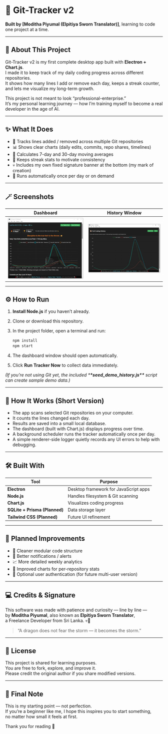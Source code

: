 # 🧭 Git-Tracker v2

**Built by [Moditha Piyumal (Elpitiya Sworn Translator)]**, learning to code one project at a time.

---

## 🌱 About This Project

Git-Tracker v2 is my first complete desktop app built with **Electron + Chart.js**.\
I made it to keep track of my daily coding progress across different repositories.\
It shows how many lines I add or remove each day, keeps a streak counter, and lets me visualize my long-term growth.

This project is not meant to look “professional-enterprise.”\
It’s my personal learning journey — how I’m training myself to become a real developer in the age of AI.

---

## ✨ What It Does

- 🔄 Tracks lines added / removed across multiple Git repositories
- 📊 Shows clear charts (daily edits, commits, repo shares, timelines)
- 🧮 Calculates 7-day and 30-day moving averages
- 🔔 Keeps streak stats to motivate consistency
- 💀 Includes my own fixed signature banner at the bottom (my mark of creation)
- 💾 Runs automatically once per day or on demand

---

## 🪄 Screenshots

| Dashboard                                                   | History Window                                                        |
| ----------------------------------------------------------- | --------------------------------------------------------------------- |
| ![Dashboard](screenshots/Git-Tracker-Dashboard-Capture.JPG) | ![History Window](screenshots/Git-Tracker-History-Window-Capture.JPG) |

---

## ⚙️ How to Run

1. **Install Node.js** if you haven’t already.

2. Clone or download this repository.

3. In the project folder, open a terminal and run:

   ```bash
   npm install
   npm start
   ```

4. The dashboard window should open automatically.

5. Click **Run Tracker Now** to collect data immediately.

_(If you’re not using Git yet, the included \***\*seed_demo_history.js\*\*** script can create sample demo data.)_

---

## 🧉 How It Works (Short Version)

- The app scans selected Git repositories on your computer.
- It counts the lines changed each day.
- Results are saved into a small local database.
- The dashboard (built with Chart.js) displays progress over time.
- A background scheduler runs the tracker automatically once per day.
- A simple renderer-side logger quietly records any UI errors to help with debugging.

---

## 🛠 Built With

| Tool                          | Purpose                               |
| ----------------------------- | ------------------------------------- |
| **Electron**                  | Desktop framework for JavaScript apps |
| **Node.js**                   | Handles filesystem & Git scanning     |
| **Chart.js**                  | Visualizes coding progress            |
| **SQLite + Prisma (Planned)** | Data storage layer                    |
| **Tailwind CSS (Planned)**    | Future UI refinement                  |

---

## 🔮 Planned Improvements

- 🧺 Cleaner modular code structure
- 💬 Better notifications / alerts
- 📈 More detailed weekly analytics
- 🧏 Improved charts for per-repository stats
- 🔐 Optional user authentication (for future multi-user version)

---

## 💻 Credits & Signature

This software was made with patience and curiosity — line by line —\
by **Moditha Piyumal**, also known as **Elpitiya Sworn Translator**,\
a Freelance Developer from Sri Lanka. 💀🦨

> “A dragon does not fear the storm — it becomes the storm.”

---

## 📜 License

This project is shared for learning purposes.\
You are free to fork, explore, and improve it.\
Please credit the original author if you share modified versions.

---

## 🏁 Final Note

This is my starting point — not perfection.\
If you’re a beginner like me, I hope this inspires you to start something,\
no matter how small it feels at first.

Thank you for reading 💪
